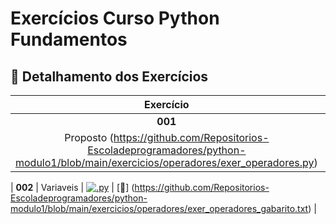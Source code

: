# Exercícios Curso Python Fundamentos 

## 📂 **Detalhamento dos Exercícios**

| Exercício | Descrição | Proposto  | Resolvido |
|:-----------:|:-----------|:------------:|:---------------:|
| **001** | [![image](https://github.com/user-attachments/assets/4bee5db9-b5c0-4034-8208-89386320b65d)]
 |Proposto (https://github.com/Repositorios-Escoladeprogramadores/python-modulo1/blob/main/exercicios/operadores/exer_operadores.py)| [📝] (https://github.com/Repositorios-Escoladeprogramadores/python-modulo1/blob/main/exercicios/operadores/exer_operadores_gabarito.txt) |


| **002** | Variaveis | [![.py](http://www.fmarques.eti.br/ico/file-type-python.png ".py")](https://github.com/Repositorios-Escoladeprogramadores/python-modulo1/blob/main/exercicios/variaveis/exer_variaveis.py) | [📝] (https://github.com/Repositorios-Escoladeprogramadores/python-modulo1/blob/main/exercicios/operadores/exer_operadores_gabarito.txt) |

